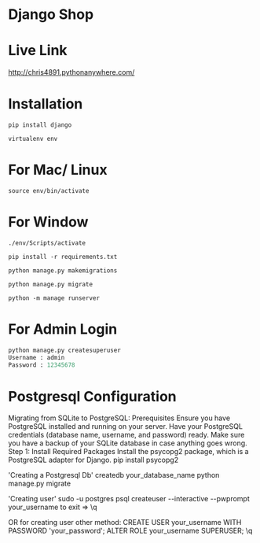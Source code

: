 # Django Shop

# Live Link

http://chris4891.pythonanywhere.com/

# Installation

`pip install django`

`virtualenv env`

# For Mac/ Linux

`source env/bin/activate`

# For Window

`./env/Scripts/activate`

`pip install -r requirements.txt`

`python manage.py makemigrations`

`python manage.py migrate`

`python -m manage runserver`

# For Admin Login

```python
python manage.py createsuperuser
Username : admin
Password : 12345678
```


# Postgresql Configuration

Migrating from SQLite to PostgreSQL:
Prerequisites
Ensure you have PostgreSQL installed and running on your server.
Have your PostgreSQL credentials (database name, username, and password) ready.
Make sure you have a backup of your SQLite database in case anything goes wrong.
Step 1: Install Required Packages
Install the psycopg2 package, which is a PostgreSQL adapter for Django.
pip install psycopg2


'Creating a Postgresql Db'
createdb your_database_name
python manage.py migrate

'Creating user'
sudo -u postgres psql
createuser --interactive --pwprompt your_username
to exit => \q

OR 
for creating user other method:
CREATE USER your_username WITH PASSWORD 'your_password';
ALTER ROLE your_username SUPERUSER;
\q


